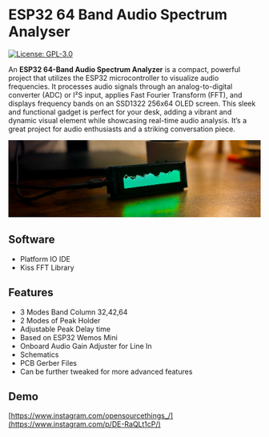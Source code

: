 
# ESP32 64 Band Audio Spectrum Analyser 

[![License: GPL-3.0](https://img.shields.io/badge/License-GPL%20v3-blue.svg)](https://www.gnu.org/licenses/gpl-3.0)



An **ESP32 64-Band Audio Spectrum Analyzer** is a compact, powerful project that utilizes the ESP32 microcontroller to visualize audio frequencies. It processes audio signals through an analog-to-digital converter (ADC) or I²S input, applies Fast Fourier Transform (FFT), and displays frequency bands on an SSD1322 256x64 OLED screen. This sleek and functional gadget is perfect for your desk, adding a vibrant and dynamic visual element while showcasing real-time audio analysis. It’s a great project for audio enthusiasts and a striking conversation piece.

![App Screenshot](/assets/github_preview.png)



## Software

- Platform IO IDE 
- Kiss FFT Library 


## Features

- 3 Modes Band Column 32,42,64 
- 2 Modes of Peak Holder
- Adjustable Peak Delay time
- Based on ESP32 Wemos Mini
- Onboard Audio Gain Adjuster for Line In
- Schematics
- PCB Gerber Files
- Can be further tweaked for more advanced features
## Demo

[https://www.instagram.com/opensourcethings_/](https://www.instagram.com/p/DE-RaQLt1cP/)

